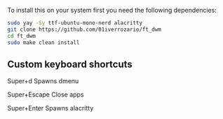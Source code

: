 To install this on your system first you need the following dependencies:

```bash
sudo yay -Sy ttf-ubuntu-mono-nerd alacritty
git clone https://github.com/01iverrozario/ft_dwm
cd ft_dwm
sudo make clean install
```
## Custom keyboard shortcuts

Super+d  Spawns dmenu

Super+Escape Close apps

Super+Enter Spawns alacritty
